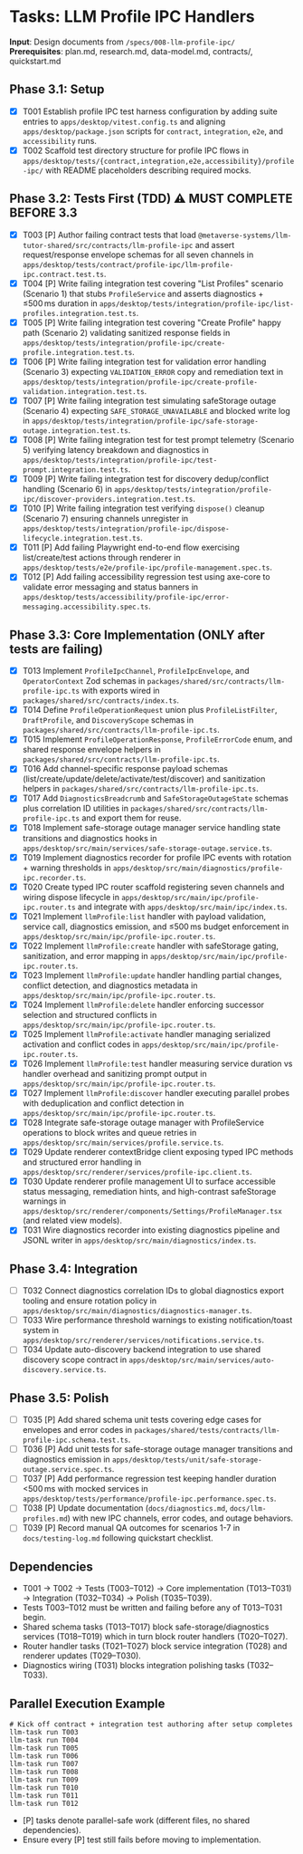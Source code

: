# Tasks: LLM Profile IPC Handlers

**Input**: Design documents from `/specs/008-llm-profile-ipc/`  
**Prerequisites**: plan.md, research.md, data-model.md, contracts/, quickstart.md

## Phase 3.1: Setup
- [x] T001 Establish profile IPC test harness configuration by adding suite entries to `apps/desktop/vitest.config.ts` and aligning `apps/desktop/package.json` scripts for `contract`, `integration`, `e2e`, and `accessibility` runs.
- [x] T002 Scaffold test directory structure for profile IPC flows in `apps/desktop/tests/{contract,integration,e2e,accessibility}/profile-ipc/` with README placeholders describing required mocks.

## Phase 3.2: Tests First (TDD) ⚠️ MUST COMPLETE BEFORE 3.3
- [x] T003 [P] Author failing contract tests that load `@metaverse-systems/llm-tutor-shared/src/contracts/llm-profile-ipc` and assert request/response envelope schemas for all seven channels in `apps/desktop/tests/contract/profile-ipc/llm-profile-ipc.contract.test.ts`.
- [x] T004 [P] Write failing integration test covering "List Profiles" scenario (Scenario 1) that stubs `ProfileService` and asserts diagnostics + ≤500 ms duration in `apps/desktop/tests/integration/profile-ipc/list-profiles.integration.test.ts`.
- [x] T005 [P] Write failing integration test covering "Create Profile" happy path (Scenario 2) validating sanitized response fields in `apps/desktop/tests/integration/profile-ipc/create-profile.integration.test.ts`.
- [x] T006 [P] Write failing integration test for validation error handling (Scenario 3) expecting `VALIDATION_ERROR` copy and remediation text in `apps/desktop/tests/integration/profile-ipc/create-profile-validation.integration.test.ts`.
- [x] T007 [P] Write failing integration test simulating safeStorage outage (Scenario 4) expecting `SAFE_STORAGE_UNAVAILABLE` and blocked write log in `apps/desktop/tests/integration/profile-ipc/safe-storage-outage.integration.test.ts`.
- [x] T008 [P] Write failing integration test for test prompt telemetry (Scenario 5) verifying latency breakdown and diagnostics in `apps/desktop/tests/integration/profile-ipc/test-prompt.integration.test.ts`.
- [x] T009 [P] Write failing integration test for discovery dedup/conflict handling (Scenario 6) in `apps/desktop/tests/integration/profile-ipc/discover-providers.integration.test.ts`.
- [x] T010 [P] Write failing integration test verifying `dispose()` cleanup (Scenario 7) ensuring channels unregister in `apps/desktop/tests/integration/profile-ipc/dispose-lifecycle.integration.test.ts`.
- [x] T011 [P] Add failing Playwright end-to-end flow exercising list/create/test actions through renderer in `apps/desktop/tests/e2e/profile-ipc/profile-management.spec.ts`.
- [x] T012 [P] Add failing accessibility regression test using axe-core to validate error messaging and status banners in `apps/desktop/tests/accessibility/profile-ipc/error-messaging.accessibility.spec.ts`.

## Phase 3.3: Core Implementation (ONLY after tests are failing)
- [x] T013 Implement `ProfileIpcChannel`, `ProfileIpcEnvelope`, and `OperatorContext` Zod schemas in `packages/shared/src/contracts/llm-profile-ipc.ts` with exports wired in `packages/shared/src/contracts/index.ts`.
- [x] T014 Define `ProfileOperationRequest` union plus `ProfileListFilter`, `DraftProfile`, and `DiscoveryScope` schemas in `packages/shared/src/contracts/llm-profile-ipc.ts`.
- [x] T015 Implement `ProfileOperationResponse`, `ProfileErrorCode` enum, and shared response envelope helpers in `packages/shared/src/contracts/llm-profile-ipc.ts`.
- [x] T016 Add channel-specific response payload schemas (list/create/update/delete/activate/test/discover) and sanitization helpers in `packages/shared/src/contracts/llm-profile-ipc.ts`.
- [x] T017 Add `DiagnosticsBreadcrumb` and `SafeStorageOutageState` schemas plus correlation ID utilities in `packages/shared/src/contracts/llm-profile-ipc.ts` and export them for reuse.
- [x] T018 Implement safe-storage outage manager service handling state transitions and diagnostics hooks in `apps/desktop/src/main/services/safe-storage-outage.service.ts`.
- [x] T019 Implement diagnostics recorder for profile IPC events with rotation + warning thresholds in `apps/desktop/src/main/diagnostics/profile-ipc.recorder.ts`.
- [x] T020 Create typed IPC router scaffold registering seven channels and wiring dispose lifecycle in `apps/desktop/src/main/ipc/profile-ipc.router.ts` and integrate with `apps/desktop/src/main/ipc/index.ts`.
- [x] T021 Implement `llmProfile:list` handler with payload validation, service call, diagnostics emission, and ≤500 ms budget enforcement in `apps/desktop/src/main/ipc/profile-ipc.router.ts`.
- [x] T022 Implement `llmProfile:create` handler with safeStorage gating, sanitization, and error mapping in `apps/desktop/src/main/ipc/profile-ipc.router.ts`.
- [x] T023 Implement `llmProfile:update` handler handling partial changes, conflict detection, and diagnostics metadata in `apps/desktop/src/main/ipc/profile-ipc.router.ts`.
- [x] T024 Implement `llmProfile:delete` handler enforcing successor selection and structured conflicts in `apps/desktop/src/main/ipc/profile-ipc.router.ts`.
- [x] T025 Implement `llmProfile:activate` handler managing serialized activation and conflict codes in `apps/desktop/src/main/ipc/profile-ipc.router.ts`.
- [x] T026 Implement `llmProfile:test` handler measuring service duration vs handler overhead and sanitizing prompt output in `apps/desktop/src/main/ipc/profile-ipc.router.ts`.
- [x] T027 Implement `llmProfile:discover` handler executing parallel probes with deduplication and conflict detection in `apps/desktop/src/main/ipc/profile-ipc.router.ts`.
- [x] T028 Integrate safe-storage outage manager with ProfileService operations to block writes and queue retries in `apps/desktop/src/main/services/profile.service.ts`.
- [x] T029 Update renderer contextBridge client exposing typed IPC methods and structured error handling in `apps/desktop/src/renderer/services/profile-ipc.client.ts`.
- [x] T030 Update renderer profile management UI to surface accessible status messaging, remediation hints, and high-contrast safeStorage warnings in `apps/desktop/src/renderer/components/Settings/ProfileManager.tsx` (and related view models).
- [x] T031 Wire diagnostics recorder into existing diagnostics pipeline and JSONL writer in `apps/desktop/src/main/diagnostics/index.ts`.

## Phase 3.4: Integration
- [ ] T032 Connect diagnostics correlation IDs to global diagnostics export tooling and ensure rotation policy in `apps/desktop/src/main/diagnostics/diagnostics-manager.ts`.
- [ ] T033 Wire performance threshold warnings to existing notification/toast system in `apps/desktop/src/renderer/services/notifications.service.ts`.
- [ ] T034 Update auto-discovery backend integration to use shared discovery scope contract in `apps/desktop/src/main/services/auto-discovery.service.ts`.

## Phase 3.5: Polish
- [ ] T035 [P] Add shared schema unit tests covering edge cases for envelopes and error codes in `packages/shared/tests/contracts/llm-profile-ipc.schema.test.ts`.
- [ ] T036 [P] Add unit tests for safe-storage outage manager transitions and diagnostics emission in `apps/desktop/tests/unit/safe-storage-outage.service.spec.ts`.
- [ ] T037 [P] Add performance regression test keeping handler duration <500 ms with mocked services in `apps/desktop/tests/performance/profile-ipc.performance.spec.ts`.
- [ ] T038 [P] Update documentation (`docs/diagnostics.md`, `docs/llm-profiles.md`) with new IPC channels, error codes, and outage behaviors.
- [ ] T039 [P] Record manual QA outcomes for scenarios 1-7 in `docs/testing-log.md` following quickstart checklist.

## Dependencies
- T001 → T002 → Tests (T003–T012) → Core implementation (T013–T031) → Integration (T032–T034) → Polish (T035–T039).
- Tests T003–T012 must be written and failing before any of T013–T031 begin.
- Shared schema tasks (T013–T017) block safe-storage/diagnostics services (T018–T019) which in turn block router handlers (T020–T027).
- Router handler tasks (T021–T027) block service integration (T028) and renderer updates (T029–T030).
- Diagnostics wiring (T031) blocks integration polishing tasks (T032–T033).

## Parallel Execution Example
```
# Kick off contract + integration test authoring after setup completes
llm-task run T003
llm-task run T004
llm-task run T005
llm-task run T006
llm-task run T007
llm-task run T008
llm-task run T009
llm-task run T010
llm-task run T011
llm-task run T012
```

- [P] tasks denote parallel-safe work (different files, no shared dependencies).
- Ensure every [P] test still fails before moving to implementation.
